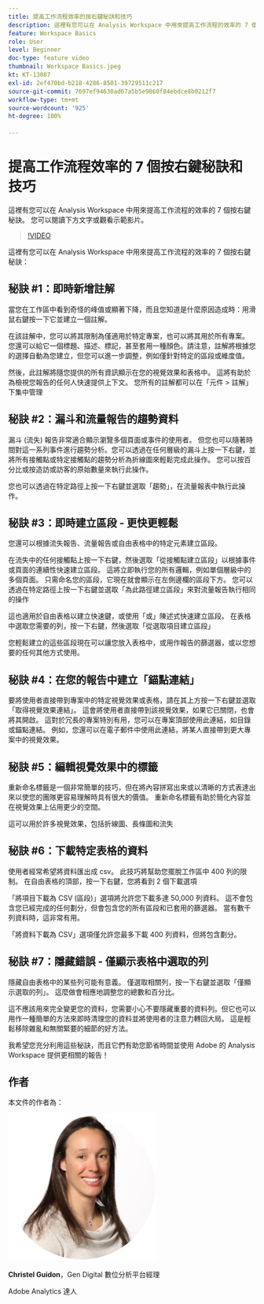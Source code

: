 ```yaml
---
title: 提高工作流程效率的按右鍵秘訣和技巧
description: 這裡有您可以在 Analysis Workspace 中用來提高工作流程的效率的 7 個按右鍵秘訣。
feature: Workspace Basics
role: User
level: Beginner
doc-type: feature video
thumbnail: Workspace Basics.jpeg
kt: KT-13087
exl-id: 2ef470bd-b218-4286-8501-39729511c217
source-git-commit: 7697ef94630ad67a5b5e9860f84ebdce8b0212f7
workflow-type: tm+mt
source-wordcount: '925'
ht-degree: 100%

---
```


# 提高工作流程效率的 7 個按右鍵秘訣和技巧

這裡有您可以在 Analysis Workspace 中用來提高工作流程的效率的 7 個按右鍵秘訣。 您可以閱讀下方文字或觀看示範影片。

>[!VIDEO](https://video.tv.adobe.com/v/3417736/?quality=12&learn=on)

這裡有您可以在 Analysis Workspace 中用來提高工作流程的效率的 7 個按右鍵秘訣：

## 秘訣 #1：即時新增註解

當您在工作區中看到奇怪的峰值或顯著下降，而且您知道是什麼原因造成時：用滑鼠右鍵按一下它並建立一個註解。

在該註解中，您可以將其限制為僅適用於特定專案，也可以將其用於所有專案。 您還可以給它一個標題、描述、標記，甚至套用一種顏色。請注意，註解將根據您的選擇自動為您建立，但您可以進一步調整，例如僅針對特定的區段或維度值。

然後，此註解將隨您提供的所有資訊顯示在您的視覺效果和表格中。 這將有助於為檢視您報告的任何人快速提供上下文。 您所有的註解都可以在「元件 > 註解」下集中管理

## 秘訣 #2：漏斗和流量報告的趨勢資料

漏斗 (流失) 報告非常適合顯示瀏覽多個頁面或事件的使用者。 但您也可以隨著時間對這一系列事件進行趨勢分析。您可以透過在任何層級的漏斗上按一下右鍵，並將所有接觸點或特定接觸點的趨勢分析為折線圖來輕鬆完成此操作。 您可以按百分比或按造訪或訪客的原始數量來執行此操作。

您也可以透過在特定路徑上按一下右鍵並選取「趨勢」，在流量報表中執行此操作。

## 秘訣 #3：即時建立區段 - 更快更輕鬆

您還可以根據流失報告、流量報告或自由表格中的特定元素建立區段。

在流失中的任何接觸點上按一下右鍵，然後選取「從接觸點建立區段」以根據事件或頁面的連續性快速建立區段。 這將立即執行您的所有邏輯，例如單個層級中的多個頁面。 只需命名您的區段，它現在就會顯示在左側邊欄的區段下方。 您可以透過在特定路徑上按一下右鍵並選取「為此路徑建立區段」來對流量報告執行相同的操作

這也適用於自由表格以建立快速鍵，或使用「或」陳述式快速建立區段。 在表格中選取您需要的列，按一下右鍵，然後選取「從選取項目建立區段」

您輕鬆建立的這些區段現在可以讓您放入表格中，或用作報告的篩選器，或以您想要的任何其他方式使用。

## 秘訣 #4：在您的報告中建立「錨點連結」

要將使用者直接帶到專案中的特定視覺效果或表格，請在其上方按一下右鍵並選取「取得視覺效果連結」。 這會將使用者直接帶到該視覺效果，如果它已關閉，也會將其開啟。 這對於冗長的專案特別有用，您可以在專案頂部使用此連結，如目錄或錨點連結。 例如，您還可以在電子郵件中使用此連結，將某人直接帶到更大專案中的視覺效果。

## 秘訣 #5：編輯視覺效果中的標籤

重新命名標籤是一個非常簡單的技巧，但在將內容拼寫出來或以清晰的方式表達出來以使您的團隊更容易理解時具有很大的價值。 重新命名標籤有助於簡化內容並在視覺效果上佔用更少的空間。

這可以用於許多視覺效果，包括折線圖、長條圖和流失

## 秘訣 #6：下載特定表格的資料

使用者經常希望將資料匯出成 csv。 此技巧將幫助您擺脫工作區中 400 列的限制。 在自由表格的頂部，按一下右鍵，您將看到 2 個下載選項

「將項目下載為 CSV (區段)」選項將允許您下載多達 50,000 列資料。 這不會包含您已經完成的任何劃分，但會包含您的所有區段和已套用的篩選器。 當有數千列資料時，這非常有用。

「將資料下載為 CSV」選項僅允許您最多下載 400 列資料，但將包含劃分。

## 秘訣 #7：隱藏錯誤 - 僅顯示表格中選取的列

隱藏自由表格中的某些列可能有意義。 僅選取相關列，按一下右鍵並選取「僅顯示選取的列」。 這麼做會相應地調整您的總數和百分比。

這不應該用來完全變更您的資料，您需要小心不要隱藏重要的資料列。但它也可以用作一種簡單的方法來即時清理您的資料並將使用者的注意力轉回大局。 這是輕鬆移除雜亂和無關緊要的細節的好方法。

我希望您充分利用這些秘訣，而且它們有助您節省時間並使用 Adobe 的 Analysis Workspace 提供更相關的報告！

## 作者

本文件的作者為：

![Christel Guidon](assets/christel-guidon.jpg)

**Christel Guidon**，Gen Digital 數位分析平台經理

Adobe Analytics 達人
